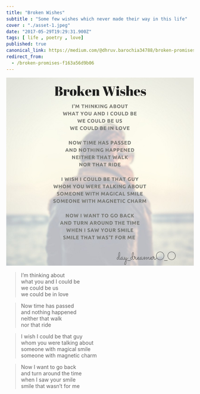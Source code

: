 ```yaml
---
title: "Broken Wishes"
subtitle : "Some few wishes which never made their way in this life"
cover : "./asset-1.jpeg"
date: "2017-05-29T19:29:31.900Z"
tags: [ life , poetry , love]
published: true
canonical_link: https://medium.com/@dhruv.barochia34788/broken-promises-f163a56d9b06
redirect_from:
  - /broken-promises-f163a56d9b06
---
```


![](./asset-1.jpeg)

> I’m thinking about   
> what you and I could be  
> we could be us  
> we could be in love

> Now time has passed   
> and nothing happened  
> neither that walk  
> nor that ride

> I wish I could be that guy   
> whom you were talking about   
> someone with magical smile  
> someone with magnetic charm

> Now I want to go back   
> and turn around the time  
> when I saw your smile  
> smile that wasn’t for me
